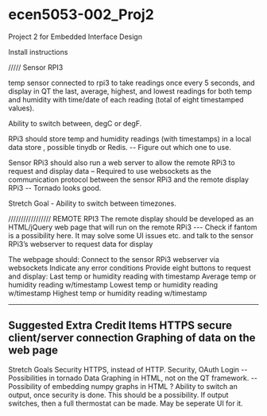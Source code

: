 # ecen5053-002_Proj2
Project 2 for Embedded Interface Design

Install instructions







///// Sensor RPI3

temp sensor connected to rpi3 to take readings once every 5 seconds, and 
display in QT the last, average, highest, and lowest readings for both temp and 
humidity with time/date of each reading (total of eight timestamped values).

Ability to switch between, degC or degF.

RPi3 should store temp and humidity readings (with timestamps) in a local data store ,
possible tinydb or Redis. -- Figure out which one to use.

Sensor RPi3 should also run a web server to allow the remote RPi3 to request and display data –
Required to use websockets as the communication protocol between the sensor RPi3 and the remote display RPi3
-- Tornado looks good.

Stretch Goal - Ability to switch between timezones.


///////////////// REMOTE RPI3
The remote display should be developed as an HTML/jQuery web page that will run on the remote RPi3
--- Check if fantom is a possibility here. It may solve some UI issues etc.
and talk to the sensor RPi3’s webserver to request data for display
 
The webpage should:
Connect to the sensor RPi3 webserver via websockets
Indicate any error conditions
Provide eight buttons to request and display:
Last temp or humidity reading with timestamp
Average temp or humidity reading w/timestamp
Lowest temp or humidity reading w/timestamp
Highest temp or humidity reading w/timestamp


---------
Suggested Extra Credit Items
HTTPS secure client/server connection
Graphing of data on the web page
------------------

Stretch Goals
Security HTTPS, instead of HTTP.
Security, OAuth Login -- Possibilities in tornado
Data Graphing in HTML, not on the QT framework. -- Possibility of embedding numpy graphs in HTML ?
Ability to switch an output, once security is done. This should be a possibility.
If output switches, then a full thermostat can be made. May be seperate UI for it.








